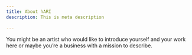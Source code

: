 ```yaml
---
title: About hARI
description: This is meta description

---
```

You might be an artist who would like to introduce yourself and your work here or maybe you&rsquo;re a business with a mission to describe.